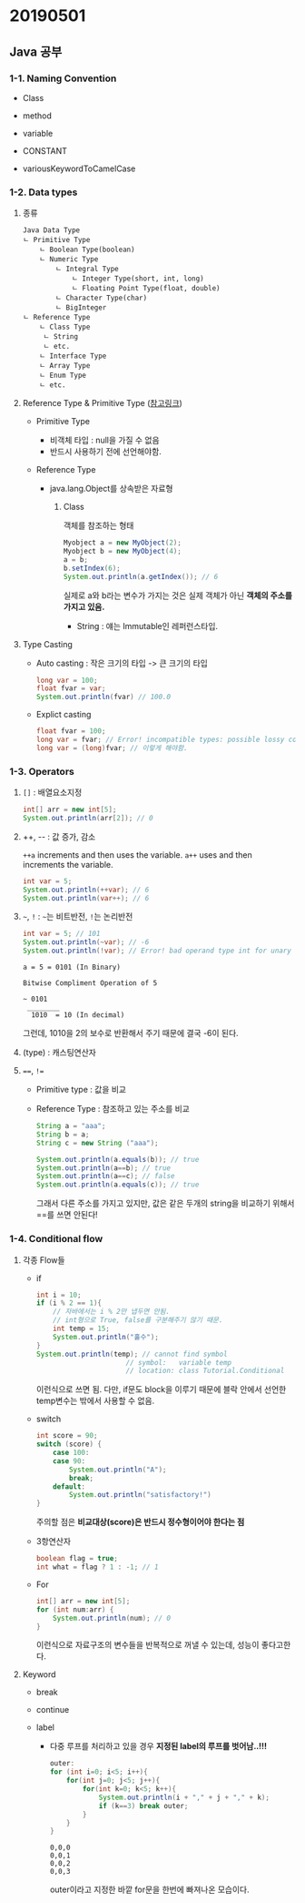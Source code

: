 # 20190501

## Java 공부

### 1-1. Naming Convention

* Class
* method
* variable
* CONSTANT

* variousKeywordToCamelCase

### 1-2. Data types

1. 종류

   ```
   Java Data Type 
   ㄴ Primitive Type
       ㄴ Boolean Type(boolean)
       ㄴ Numeric Type
           ㄴ Integral Type
               ㄴ Integer Type(short, int, long)
               ㄴ Floating Point Type(float, double)
           ㄴ Character Type(char)
           ㄴ BigInteger
   ㄴ Reference Type
       ㄴ Class Type
       	ㄴ String
       	ㄴ etc.
       ㄴ Interface Type
       ㄴ Array Type
       ㄴ Enum Type
       ㄴ etc.
   ```

2. Reference Type & Primitive Type ([참고링크](<https://jdm.kr/blog/213>))

   * Primitive Type 

     * 비객체 타입 : null을 가질 수 없음
     * 반드시 사용하기 전에 선언해야함.

   * Reference Type

     * java.lang.Object를 상속받은 자료형

       1. Class

          객체를 참조하는 형태

          ```java
          Myobject a = new MyObject(2);
          Myobject b = new MyObject(4);
          a = b;
          b.setIndex(6);
          System.out.println(a.getIndex()); // 6
          ```

          실제로 a와 b라는 변수가 가지는 것은 실제 객체가 아닌 **객체의 주소를 가지고 있음.**

          * String : 얘는 Immutable인 레퍼런스타입.

3. Type Casting

   * Auto casting : 작은 크기의 타입 -> 큰 크기의 타입

     ```java
     long var = 100;
     float fvar = var;
     System.out.println(fvar) // 100.0
     ```

   * Explict casting

     ```java
     float fvar = 100;
     long var = fvar; // Error! incompatible types: possible lossy conversion from float to long
     long var = (long)fvar; // 이렇게 해야함.
     ```

### 1-3. Operators

1. `[]` : 배열요소지정

   ```java
   int[] arr = new int[5];
   System.out.println(arr[2]); // 0
   ```

2. ++, -- : 값 증가, 감소

   `++a` increments and then uses the variable.
   `a++` uses and then increments the variable.

   ```java
   int var = 5;
   System.out.println(++var); // 6
   System.out.println(var++); // 6
   ```

3. `~`, `!`  : `~`는 비트반전, `!`는 논리반전

   ```java
   int var = 5; // 101
   System.out.println(~var); // -6
   System.out.println(!var); // Error! bad operand type int for unary operator '!'
   ```

   ```
   a = 5 = 0101 (In Binary)
   
   Bitwise Compliment Operation of 5
   
   ~ 0101
    ________
     1010  = 10 (In decimal) 
   ```

   그런데, 1010을 2의 보수로 반환해서 주기 때문에 결국 -6이 된다.

4. (type) : 캐스팅연산자

5. `==`, `!=`

   * Primitive type : 값을 비교

   * Reference Type : 참조하고 있는 주소를 비교

     ```java
     String a = "aaa";
     String b = a;
     String c = new String ("aaa");
     
     System.out.println(a.equals(b)); // true
     System.out.println(a==b); // true
     System.out.println(a==c); // false
     System.out.println(a.equals(c)); // true
     ```

     그래서 다른 주소를 가지고 있지만, 값은 같은 두개의 string을 비교하기 위해서 ==를 쓰면 안된다!

### 1-4.  Conditional flow

1. 각종 Flow들

   - if

     ```java
     int i = 10;
     if (i % 2 == 1){
         // 자바에서는 i % 2만 냅두면 안됨.
         // int형으로 True, false를 구분해주기 않기 때문.
         int temp = 15;
         System.out.println("홀수"); 
     }
     System.out.println(temp); // cannot find symbol
                           // symbol:   variable temp
                           // location: class Tutorial.Conditional
     ```

     이런식으로 쓰면 됨. 다만, if문도 block을 이루기 때문에 블락 안에서 선언한 temp변수는 밖에서 사용할 수 없음.

   - switch

     ```java
     int score = 90;
     switch (score) {
         case 100:
         case 90:
             System.out.println("A");
             break;
         default:
             System.out.println("satisfactory!")
     }
     ```

     주의할 점은 **비교대상(score)은 반드시 정수형이어야 한다는 점**

   - 3항연산자

     ```java
     boolean flag = true;
     int what = flag ? 1 : -1; // 1
     ```

   - For

     ```java
     int[] arr = new int[5];
     for (int num:arr) {
         System.out.println(num); // 0
     }
     ```

     이런식으로 자료구조의 변수들을 반복적으로 꺼낼 수 있는데, 성능이 좋다고한다.

2. Keyword

   * break

   * continue

   * label

     * 다중 루프를 처리하고 있을 경우 **지정된 label의 루프를 벗어남..!!!**

       ```java
       outer:
       for (int i=0; i<5; i++){
           for(int j=0; j<5; j++){
               for(int k=0; k<5; k++){
                   System.out.println(i + "," + j + "," + k);
                   if (k==3) break outer;
               }
           }
       }
       ```

       ```
       0,0,0
       0,0,1
       0,0,2
       0,0,3
       ```

       outer이라고 지정한 바깥 for문을 한번에 빠져나온 모습이다.



